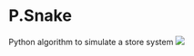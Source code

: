 # P.Snake
Python algorithm to simulate a store system
<img src="https://criticalhits.com.br/wp-content/uploads/2022/01/imageonline-co-flipped-2-910x512.png">
